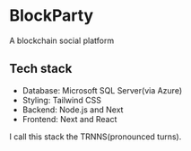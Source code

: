 # BlockParty
A blockchain social platform
## Tech stack
- Database: Microsoft SQL Server(via Azure)
- Styling: Tailwind CSS
- Backend: Node.js and Next
- Frontend: Next and React


I call this stack the TRNNS(pronounced turns).
